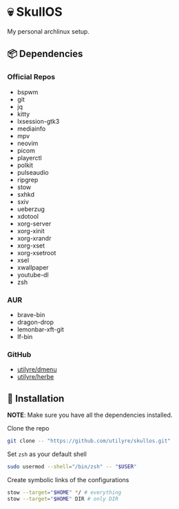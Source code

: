 # 💀 SkullOS

My personal archlinux setup.

## 📦 Dependencies

### Official Repos

- bspwm
- git
- jq
- kitty
- lxsession-gtk3
- mediainfo
- mpv
- neovim
- picom
- playerctl
- polkit
- pulseaudio
- ripgrep
- stow
- sxhkd
- sxiv
- ueberzug
- xdotool
- xorg-server
- xorg-xinit
- xorg-xrandr
- xorg-xset
- xorg-xsetroot
- xsel
- xwallpaper
- youtube-dl
- zsh

### AUR

- brave-bin
- dragon-drop
- lemonbar-xft-git
- lf-bin

### GitHub

- [utilyre/dmenu](https://github.com/utilyre/dmenu)
- [utilyre/herbe](https://github.com/utilyre/herbe)

## 🚦 Installation

**NOTE**: Make sure you have all the dependencies installed.

Clone the repo

```bash
git clone -- "https://github.com/utilyre/skullos.git"
```

Set `zsh` as your default shell

```bash
sudo usermod --shell="/bin/zsh" -- "$USER"
```

Create symbolic links of the configurations

```bash
stow --target="$HOME" */ # everything
stow --target="$HOME" DIR # only DIR
```
